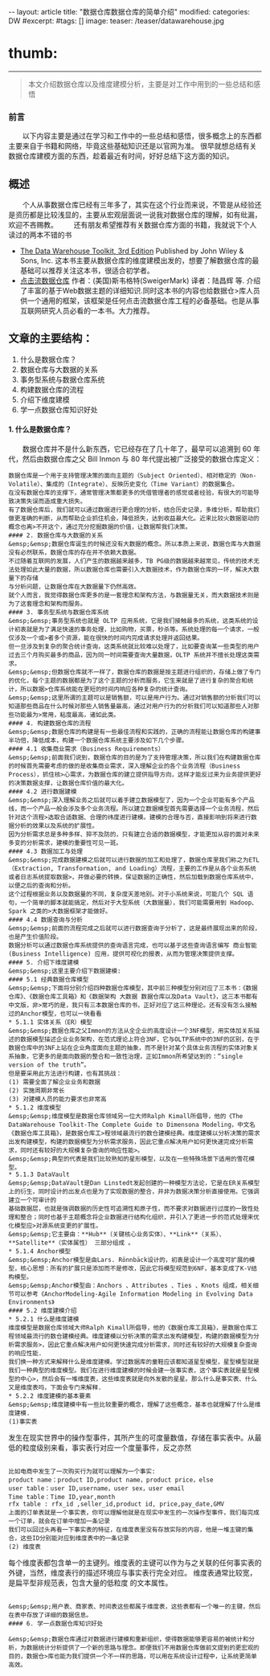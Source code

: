 --
layout: article
title: "数据仓库数据仓库的简单介绍"
modified:
categories: DW
#excerpt:
#tags: []
image:
    teaser: /teaser/datawarehouse.jpg
#    thumb:
---

> 本文介绍数据仓库以及维度建模分析，主要是对工作中用到的一些总结和感悟

### 前言
&emsp;&emsp;以下内容主要是通过在学习和工作中的一些总结和感悟，很多概念上的东西都主要来自于书籍和网络，毕竟这些基础知识还是以官网为准。
很早就想总结有关数据仓库建模方面的东西，趁着最近有时间，好好总结下这方面的知识。
## 概述
&emsp;&emsp;个人从事数据仓库已经有三年多了，其实在这个行业而来说，不管是从经验还是资历都是比较浅显的，主要从宏观层面说一说我对数据仓库的理解，如有纰漏，欢迎不吝赐教。
&emsp;&emsp;还有朋友希望推荐有关数据仓库方面的书籍，我就说下个人读过的两本不错的书
* [The Data Warehouse Toolkit, 3rd Edition](http://www.essai.rnu.tn/Ebook/Informatique/The%20Data%20Warehouse%20Toolkit,%203rd%20Edition.pdf) Published by John Wiley & Sons, Inc. 这本书主要从数据仓库的维度建模出发的，想要了解数据仓库的最基础可以推荐关注这本书，很适合初学者。
* [点击流数据仓库](https://book.douban.com/subject/1246297/) 作者：(美国)斯韦格特(SweigerMark) 译者：陆昌辉 等. 介绍了丰富的基于Web数据主题的详细知识.同时这本书的内容也给数据仓>库人员供一个通用的框架，该框架是任何点击流数据仓库工程的必备基础。也是从事互联网研究人员必看的一本书。大力推荐。
## 文章的主要结构：
 1. 什么是数据仓库？
 2. 数据仓库与大数据的关系
 3. 事务型系统与数据仓库系统
 4. 构建数据仓库的流程
 5. 介绍下维度建模
 6. 学一点数据仓库知识好处

#### 1. 什么是数据仓库？
&emsp;&emsp;数据仓库并不是什么新东西，它已经存在了几十年了，最早可以追溯到 60 年代，然后由数据仓库之父 Bill Inmon 与 80 年代提出被广泛接受的数据仓库定义：
```
数据仓库是一个用于支持管理决策的面向主题的（Subject Oriented）、相对稳定的（Non-Volatile）、集成的（Integrate）、反映历史变化（Time Variant）的数据集合。
在没有数据仓库的支撑下，通常管理决策都更多的凭借管理者的感觉或者经验，有很大的可能导致决策失误而造成重大损失。
有了数据仓库后，我们就可以通过数据进行更合理的分析，结合历史记录，多维分析，帮助我们做更准确的判断，从而帮助企业抓住机会，降低损失，达到收益最大化。近来比较火数据驱动的概念也离>不开这个，通过充分挖掘数据的价值，让数据帮我们决策。
#### 2. 数据仓库与大数据的关系
&emsp;&emsp;数据仓库诞生的时候还没有大数据的概念。所以本质上来说，数据仓库与大数据没有必然联系，数据仓库的存在并不依赖大数据。
不过随着互联网的发展，人们产生的数据越来越多，TB PG级的数据越来越常见，传统的技术无法处理如此大量的数据，所以数据仓库也需要引入大数据技术，作为数据仓库的一环，解决大数量下的存储
与分析问题，让数据仓库在大数据量下仍然高效。
就个人而言，我觉得数据仓库更多的是一套理念和架构方法，与数据量无关，而大数据技术则是为了这套理念和架构而服务。
#### 3. 事务型系统与数据仓库系统
&emsp;&emsp;事务型系统也就是 OLTP 应用系统，它是我们接触最多的系统，这类系统的设计初衷就是为了满足快速的事务处理，比如购物，买票，秒杀等。系统处理的每一个请求，一般仅涉及一个或>者多个资源，能在很快的时间内完成请求处理并返回结果。
但一旦涉及到复杂的聚合统计查询，这类系统就比较难以处理了，比如要查询某一些类型的用户过去三个月购买最多的商品，因为同一时间需要查询大量数据，OLTP 系统并不擅长处理这类需求。
&emsp;&emsp;但数据仓库就不一样了，数据仓库的数据是按主题进行组织的，存储上做了专门的优化，每个主题的数据都是为了这个主题的分析而服务，它生来就是了进行复杂的聚合和统计，所以数据>仓库系统能在更短的时间内响应各种复杂的统计查询。
&emsp;&emsp;这里所谓的主题可以是销售额，可以是用户行为。通过对销售额的分析我们可以知道那些商品在什么时候对那些人销售量最高，通过对用户行为的分析我们可以知道那些人对那些功能最为>常用，粘度最高，诸如此类。
#### 4. 构建数据仓库的流程
&emsp;&emsp;数据仓库的构建是有一些最佳流程和实践的，正确的流程能让数据仓库的构建事半功倍，降低成本，构建一个数据仓库系统主要涉及如下几个步骤。
#### 4.1 收集商业需求（Business Requirements）
&emsp;&emsp;前面我们说到，数据仓库的目的是为了支持管理决策，所以我们在构建数据仓库的时候首先需要考虑的做的是收集商业需求，深入理解企业的各个业务流程（Business Process），抓住核>心需求，为数据仓库的建立提供指导方向，这样才能反过来为业务提供更好的决策数据支撑，让数据仓库价值的最大化。
#### 4.2 进行数据建模
&emsp;&emsp;深入理解业务之后就可以着手建立数据模型了，因为一个企业可能有多个产品线，而一个产品一般会涉及多个业务流程。所以建立数据模型首先需要选择一个业务流程，然后针对这个流程>选取合适数据、合理的纬度进行建模。建模的合理与否，直接影响到将来进行数据分析的效果以及系统的扩展性。
因为分析需求总是多种多样、猝不及防的，只有建立合适的数据模型，才能更加从容的面对未来多变的分析需求，建模的重要性可见一斑。
#### 4.3 数据加工与处理
&emsp;&emsp;完成数据建模之后就可以进行数据的加工和处理了，数据仓库里我们称之为ETL（Extraction, Transformation, and Loading）流程，主要的工作是从各个业务系统或者日志系统提取数据>，并做必要的转换，保证数据的正确性，然后加载到数据仓库系统中，以便之后的查询和分析。
这个过程根据业务以及数据量的不同，复杂度天差地别。对于小系统来说，可能几个 SQL 语句，一个简单的脚本就能搞定，然后对于大型系统（大数据量），我们可能需要用到 Hadoop、Spark 之类的>大数据框架才能做好。
#### 4.4 数据查询与分析
&emsp;&emsp;前面的流程完成之后就可以进行数据查询于分析了，这是最终展现出来的阶段，也是产生价值阶段。
数据分析可以通过数据仓库系统提供的查询语言完成，也可以基于这些查询语言编写 商业智能(Business Intelligence) 应用，提供可视化的报表，从而为管理决策提供支撑。
#### 5. 介绍下维度建模
&emsp;&emsp;这里主要介绍下数据建模:
#### 5.1 经典数据仓库模型
&emsp;&emsp;下面将分别介绍四种数据仓库模型，其中前三种模型分别对应了三本书：《数据仓库》、《数据仓库工具箱》和《数据架构 大数据 数据仓库以及Data Vault》，这三本书都有中文版，非>常巧的是，我只有三本数据仓库的书，正好对应了这三种理论。还有没有怎么接触过的Anchor模型，也可以一块看看
* 5.1.1 实体关系（ER）模型
&emsp;&emsp;数据仓库之父Immon的方法从全企业的高度设计一个3NF模型，用实体加关系描述的数据模型描述企业业务架构，在范式理论上符合3NF，它与OLTP系统中的3NF的区别，在于数据仓库中的3NF上站在企业角度面向主题的抽象，而不是针对某个具体业务流程的实体对象关系抽象，它更多的是面向数据的整合和一致性治理，正如Immon所希望达到的：“single version of the truth”。
但是要采用此方法进行构建，也有其挑战：
(1) 需要全面了解企业业务和数据
(2) 实施周期非常长
(3) 对建模人员的能力要求也非常高
* 5.1.2 维度模型
&emsp;&emsp;维度模型是数据仓库领域另一位大师Ralph Kimall所倡导，他的《The DataWarehouse Toolkit-The Complete Guide to Dimensona Modeling，中文名《数据仓库工具箱》，是数据仓库工>程领域最流行的数仓建模经典。维度建模以分析决策的需求出发构建模型，构建的数据模型为分析需求服务，因此它重点解决用户如何更快速完成分析需求，同时还有较好的大规模复杂查询的响应性能>。
&emsp;&emsp;典型的代表是我们比较熟知的星形模型，以及在一些特殊场景下适用的雪花模型。
* 5.1.3 DataVault
&emsp;&emsp;DataVault是Dan Linstedt发起创建的一种模型方法论，它是在ER关系模型上的衍生，同时设计的出发点也是为了实现数据的整合，并非为数据决策分析直接使用。它强调建立一个可审计的
基础数据层，也就是强调数据的历史性可追溯性和原子性，而不要求对数据进行过度的一致性处理和整合；同时也基于主题概念将企业数据进行结构化组织，并引入了更进一步的范式处理来优化模型应>对源系统变更的扩展性。
&emsp;&emsp;它主要由：**Hub**（关键核心业务实体）、**Link**（关系）、**Satellite**（实体属性） 三部分组成 。
* 5.1.4 Anchor模型
&emsp;&emsp;Anchor模型是由Lars. Rönnbäck设计的，初衷是设计一个高度可扩展的模型，核心思想：所有的扩展只是添加而不是修改，因此它将模型规范到6NF，基本变成了K-V结构模型。
&emsp;&emsp;Anchor模型由：Anchors 、Attributes 、Ties 、Knots 组成，相关细节可以参考《AnchorModeling-Agile Information Modeling in Evolving Data Environments》
#### 5.2 维度建模介绍
* 5.2.1 什么是维度建模
维度模型是数据仓库领域大师Ralph Kimall所倡导，他的《数据仓库工具箱》，是数据仓库工程领域最流行的数仓建模经典。维度建模以分析决策的需求出发构建模型，构建的数据模型为分析需求服务>，因此它重点解决用户如何更快速完成分析需求，同时还有较好的大规模复杂查询的响应性能.
我们换一种方式来解释什么是维度建模。学过数据库的童鞋应该都知道星型模型，星型模型就是我们一种典型的维度模型。我们在进行维度建模的时候会建一张事实表，这个事实表就是星型模型的中心>，然后会有一堆维度表，这些维度表就是向外发散的星星。那么什么是事实表、什么又是维度表吗，下面会专门来解释.
* 5.2.2 维度建模的基本要素
&emsp;&emsp;维度建模中有一些比较重要的概念，理解了这些概念，基本也就理解了什么是维度建模.
(1)事实表
```
发生在现实世界中的操作型事件，其所产生的可度量数值，存储在事实表中。从最低的粒度级别来看，事实表行对应一个度量事件，反之亦然
```

比如电商中发生了一次购买行为就可以理解为一个事实:
product name：product ID,product name，product price，else
user table：user ID,username，user sex，user email
Time table：Time ID,year,month
rfx table : rfx_id ,seller_id,product id, price,pay_date,GMV
上面的订单表就是一个事实表，你可以理解他就是在现实中发生的一次操作型事件，我们每完成一个订单，就会在订单中增加一条记录
我们可以回过头再看一下事实表的特征，在维度表里没有存放实际的内容，他是一堆主键的集合，这些ID分别能对应到维度表中的一条记录
(2) 维度表
```
每个维度表都包含单一的主键列。维度表的主键可以作为与之关联的任何事实表的外键，当然，维度表行的描述环境应与事实表行完全对应。 维度表通常比较宽，是扁平型非规范表，包含大量的低粒度
的文本属性。
```

&emsp;&emsp;用户表、商家表、时间表这些都属于维度表，这些表都有一个唯一的主键，然后在表中存放了详细的数据信息。
#### 6. 学一点数据仓库知识好处

&emsp;&emsp;数据仓库通过对数据进行建模和重新组织，使得数据能够更容易的被统计和分析，为数据统计分析提供了一个新的思路与理念。即便我们不用数据仓库做前文提到的更宏观的目的，数据仓>库也能为我们提供一个不一样的思路，可以用在系统设计过程中，让系统更简单高效。

